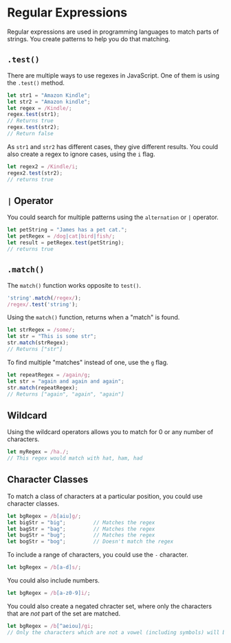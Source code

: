 # Regular Expressions

Regular expressions are used in programming languages to match parts of strings. You create patterns to help you do that matching.

## `.test()`

There are multiple ways to use regexes in JavaScript. One of them is using the `.test()` method.

```js
let str1 = "Amazon Kindle";
let str2 = "Amazon kindle";
let regex = /Kindle/;
regex.test(str1);
// Returns true
regex.test(str2);
// Return false
```

As `str1` and `str2` has different cases, they give different results. You could also create a regex to ignore cases, using the `i` flag.

```js
let regex2 = /Kindle/i;
regex2.test(str2);
// returns true
```

## `|` Operator

You could search for multiple patterns using the `alternation` or `|` operator.

```js
let petString = "James has a pet cat.";
let petRegex = /dog|cat|bird|fish/; 
let result = petRegex.test(petString);
// returns true
```

## `.match()`

The `match()` function works opposite to `test()`.

```js
'string'.match(/regex/);
/regex/.test('string');
```

Using the `match()` function, returns when a "match" is found.

```js
let strRegex = /some/;
let str = "This is some str";
str.match(strRegex);
// Returns ["str"]
```

To find multiple "matches" instead of one, use the `g` flag.

```js
let repeatRegex = /again/g;
let str = "again and again and again";
str.match(repeatRegex);
// Returns ["again", "again", "again"]
```

## Wildcard

Using the wildcard operators allows you to match for 0 or any number of characters.

```js
let myRegex = /ha./;
// This regex would match with hat, ham, had
```

## Character Classes

To match a class of characters at a particular position, you could use character classes.

```js
let bgRegex = /b[aiu]g/; 
let bigStr = "big";         // Matches the regex
let bagStr = "bag";         // Matches the regex
let bugStr = "bug";         // Matches the regex
let bogStr = "bog";         // Doesn't match the regex
```

To include a range of characters, you could use the `-` character.

```js
let bgRegex = /b[a-d]s/;
```

You could also include numbers.

```js
let bgRegex = /b[a-z0-9]i/;
```

You could also create a negated chracter set, where only the characters that are *not* part of the set are matched.

```js
let bgRegex = /b[^aeiou]/gi;
// Only the characters which are not a vowel (including symbols) will be matched
```

